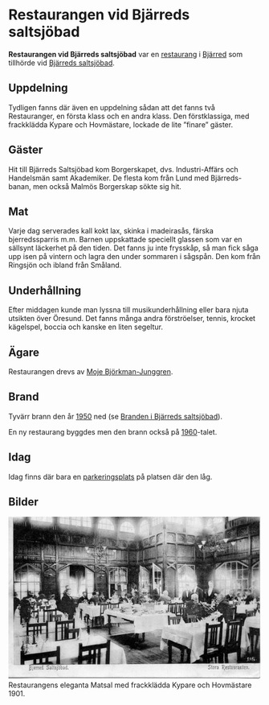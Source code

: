 # Restaurangen vid Bjärreds saltsjöbad

**Restaurangen vid Bjärreds saltsjöbad** var en [restaurang](restaurang) i [Bjärred](Bjärred) som tillhörde vid [Bjärreds saltsjöbad](Bjärreds%20saltsjöbad).

## Uppdelning

Tydligen fanns där även en uppdelning sådan att det fanns två Restauranger, en första klass och en andra klass. Den förstklassiga, med frackklädda Kypare och Hovmästare, lockade de lite ”finare” gäster.

## Gäster

Hit till Bjärreds Saltsjöbad kom Borgerskapet, dvs. Industri-Affärs och Handelsmän samt Akademiker. De flesta kom från Lund med Bjärreds-banan, men också Malmös Borgerskap sökte sig hit.

## Mat

Varje dag serverades kall kokt lax, skinka i madeirasås, färska bjerredssparris m.m. Barnen uppskattade speciellt glassen som var en sällsynt läckerhet på den tiden. Det fanns ju inte frysskåp, så man fick såga upp isen på vintern och lagra den under sommaren i sågspån. Den kom från Ringsjön och ibland från Småland.

## Underhållning

Efter middagen kunde man lyssna till musikunderhållning eller bara njuta utsikten över Öresund. Det fanns många andra förströelser, tennis, krocket kägelspel, boccia och
kanske en liten segeltur.

## Ägare

Restaurangen drevs av [Moje Björkman-Junggren](Moje%20Björkman-Junggren).

## Brand

Tyvärr brann den år [1950](1950) ned (se [Branden i Bjärreds saltsjöbad](Branden%20i%20Bjärreds%20saltsjöbad)).

En ny restaurang byggdes men den brann också på [1960](1960)-talet.

## Idag

Idag finns där bara en [parkeringsplats](parkeringsplats) på platsen där den låg.

## Bilder

![Bjärreds_saltsjöbad_003](images/Bjärreds_saltsjöbad_003.jpg)
Restaurangens eleganta Matsal med frackklädda Kypare och Hovmästare 1901.
